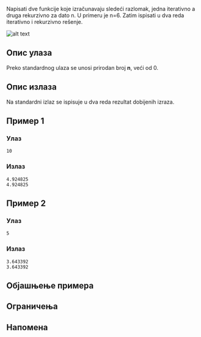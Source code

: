 Napisati dve funkcije koje izračunavaju sledeći razlomak, jedna iterativno a druga rekurzivno za dato n. U primeru je n=6.
Zatim ispisati u dva reda iterativno i rekurzivno rešenje.

![alt text](media/nedelja_06/jan17_1.png)


## Опис улаза

Preko standardnog ulaza se unosi prirodan broj **n**, veći od 0.

## Опис излаза

Na standardni izlaz se ispisuje u dva reda rezultat dobijenih izraza.

## Пример 1

### Улаз

~~~
10
~~~

### Излаз

~~~
4.924825
4.924825
~~~

## Пример 2

### Улаз

~~~
5
~~~

### Излаз

~~~
3.643392
3.643392
~~~

## Објашњење примера

## Ограничења

## Напомена

